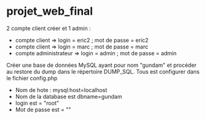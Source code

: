 # projet_web_final

 2 compte client créer et 1 admin :
  + compte client => login = eric2 ; mot de passe = eric2
  + compte client => login = marc ; mot de passe = marc
 + compte administrateur => login = admin ; mot de passe = admin
 
Créer une base de données MySQL ayant pour nom "gundam" et procéder au restore du dump dans le répertoire DUMP_SQL.
Tous est configurer dans le fichier config.php 
+ Nom de hote : mysql:host=localhost
+ Nom de la database est dbname=gundam
+ login est = "root"
+ Mot de passe est = ""
